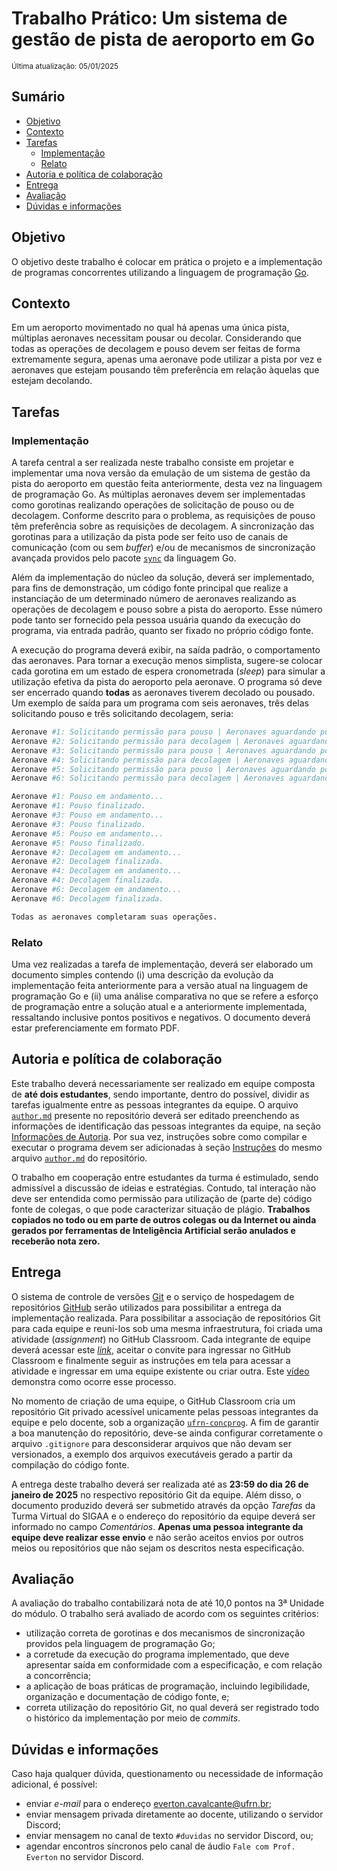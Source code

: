 # Trabalho Prático: Um sistema de gestão de pista de aeroporto em Go

<sub>Última atualização: 05/01/2025</sub>

## Sumário

- [Objetivo](#objetivo)
- [Contexto](#contexto)
- [Tarefas](#tarefas)
  - [Implementação](#implementação)
  - [Relato](#relato)
- [Autoria e política de colaboração](#autoria-e-política-de-colaboração)
- [Entrega](#entrega)
- [Avaliação](#avaliação)
- [Dúvidas e informações](#dúvidas-e-informações)

## Objetivo

O objetivo deste trabalho é colocar em prática o projeto e a implementação de programas concorrentes utilizando a linguagem de programação [Go](https://go.dev).

## Contexto

Em um aeroporto movimentado no qual há apenas uma única pista, múltiplas aeronaves necessitam pousar ou decolar. Considerando que todas as operações de decolagem e pouso devem ser feitas de forma extremamente segura, apenas uma aeronave pode utilizar a pista por vez e aeronaves que estejam pousando têm preferência em relação àquelas que estejam decolando.

## Tarefas

### Implementação

A tarefa central a ser realizada neste trabalho consiste em projetar e implementar uma nova versão da emulação de um sistema de gestão da pista do aeroporto em questão feita anteriormente, desta vez na linguagem de programação Go. As múltiplas aeronaves devem ser implementadas como gorotinas realizando operações de solicitação de pouso ou de decolagem. Conforme descrito para o problema, as requisições de pouso têm preferência sobre as requisições de decolagem. A sincronização das gorotinas para a utilização da pista pode ser feito uso de canais de comunicação (com ou sem *buffer*) e/ou de mecanismos de sincronização avançada providos pelo pacote [`sync`](https://pkg.go.dev/sync) da linguagem Go.

Além da implementação do núcleo da solução, deverá ser implementado, para fins de demonstração, um código fonte principal que realize a instanciação de um determinado número de aeronaves realizando as operações de decolagem e pouso sobre a pista do aeroporto. Esse número pode tanto ser fornecido pela pessoa usuária quando da execução do programa, via entrada padrão, quanto ser fixado no próprio código fonte.

A execução do programa deverá exibir, na saída padrão, o comportamento das aeronaves. Para tornar a execução menos simplista, sugere-se colocar cada gorotina em um estado de espera cronometrada (*sleep*) para simular a utilização efetiva da pista do aeroporto pela aeronave. O programa só deve ser encerrado quando **todas** as aeronaves tiverem decolado ou pousado. Um exemplo de saída para um programa com seis aeronaves, três delas solicitando pouso e três solicitando decolagem, seria:

```bash
Aeronave #1: Solicitando permissão para pouso | Aeronaves aguardando pouso: 1
Aeronave #2: Solicitando permissão para decolagem | Aeronaves aguardando decolagem: 1
Aeronave #3: Solicitando permissão para pouso | Aeronaves aguardando pouso: 2
Aeronave #4: Solicitando permissão para decolagem | Aeronaves aguardando decolagem: 2
Aeronave #5: Solicitando permissão para pouso | Aeronaves aguardando pouso: 3
Aeronave #6: Solicitando permissão para decolagem | Aeronaves aguardando decolagem: 3

Aeronave #1: Pouso em andamento...
Aeronave #1: Pouso finalizado.
Aeronave #3: Pouso em andamento...
Aeronave #3: Pouso finalizado.
Aeronave #5: Pouso em andamento...
Aeronave #5: Pouso finalizado.
Aeronave #2: Decolagem em andamento...
Aeronave #2: Decolagem finalizada.
Aeronave #4: Decolagem em andamento...
Aeronave #4: Decolagem finalizada.
Aeronave #6: Decolagem em andamento...
Aeronave #6: Decolagem finalizada.

Todas as aeronaves completaram suas operações.
```

### Relato

Uma vez realizadas a tarefa de implementação, deverá ser elaborado um documento simples contendo (i) uma descrição da evolução da implementação feita anteriormente para a versão atual na linguagem de programação Go e (ii) uma análise comparativa no que se refere a esforço de programação entre a solução atual e a anteriormente implementada, ressaltando inclusive pontos positivos e negativos. O documento deverá estar preferenciamente em formato PDF.

## Autoria e política de colaboração

Este trabalho deverá necessariamente ser realizado em equipe composta de **até dois estudantes**, sendo importante, dentro do possível, dividir as tarefas igualmente entre as pessoas integrantes da equipe. O arquivo [`author.md`](https://github.com/ufrn-concprog/arms-golang/tree/master/author.md) presente no repositório deverá ser editado preenchendo as informações de identificação das pessoas integrantes da equipe, na seção [Informações de Autoria](https://github.com/ufrn-concprog/arms-golang/tree/master/author.md#identificação-de-autoria). Por sua vez, instruções sobre como compilar e executar o programa devem ser adicionadas à seção [Instruções](https://github.com/ufrn-concprog/arms-golang/tree/master/author.md#instrucoes) do mesmo arquivo [`author.md`](https://github.com/ufrn-concprog/arms-golang/tree/master/author.md) do repositório.

O trabalho em cooperação entre estudantes da turma é estimulado, sendo admissível a discussão de ideias e estratégias. Contudo, tal interação não deve ser entendida como permissão para utilização de (parte de) código fonte de colegas, o que pode caracterizar situação de plágio. **Trabalhos copiados no todo ou em parte de outros colegas ou da Internet ou ainda gerados por ferramentas de Inteligência Artificial serão anulados e receberão nota zero.**

## Entrega

O sistema de controle de versões [Git](https://git-scm.com) e o serviço de hospedagem de repositórios [GitHub](https://github.com) serão utilizados para possibilitar a entrega da implementação realizada. Para possibilitar a associação de repositórios Git para cada equipe e reuni-los sob uma mesma infraestrutura, foi criada uma atividade (*assignment*) no GitHub Classroom. Cada integrante de equipe deverá acessar este [*link*](https://classroom.github.com/a/IY8_AGpL), aceitar o convite para ingressar no GitHub Classroom e finalmente seguir as instruções em tela para acessar a atividade e ingressar em uma equipe existente ou criar outra. Este [vídeo](https://youtu.be/ObaFRGp_Eko) demonstra como ocorre esse processo.

No momento de criação de uma equipe, o GitHub Classroom cria um repositório Git privado acessível unicamente pelas pessoas integrantes da equipe e pelo docente, sob a organização [`ufrn-concprog`](https://github.com/ufrn-concprog). A fim de garantir a boa manutenção do repositório, deve-se ainda configurar corretamente o arquivo `.gitignore` para desconsiderar arquivos que não devam ser versionados, a exemplo dos arquivos executáveis gerado a partir da compilação do código fonte.

A entrega deste trabalho deverá ser realizada até as **23:59 do dia 26 de janeiro de 2025** no respectivo repositório Git da equipe. Além disso, o documento produzido deverá ser submetido através da opção *Tarefas* da Turma Virtual do SIGAA e o endereço do repositório da equipe deverá ser informado no campo *Comentários*. **Apenas uma pessoa integrante da equipe deve realizar esse envio** e não serão aceitos envios por outros meios ou repositórios que não sejam os descritos nesta especificação.

## Avaliação

A avaliação do trabalho contabilizará nota de até 10,0 pontos na 3ª Unidade do módulo. O trabalho será avaliado de acordo com os seguintes critérios:

- utilização correta de gorotinas e dos mecanismos de sincronização providos pela linguagem de programação Go;
- a corretude da execução do programa implementado, que deve apresentar saída em conformidade com a especificação, e com relação a concorrência;
- a aplicação de boas práticas de programação, incluindo legibilidade, organização e documentação de código fonte, e;
- correta utilização do repositório Git, no qual deverá ser registrado todo o histórico da implementação por meio de *commits*.

## Dúvidas e informações

Caso haja qualquer dúvida, questionamento ou necessidade de informação adicional, é possível:

- enviar *e-mail* para o endereço <everton.cavalcante@ufrn.br>;
- enviar mensagem privada diretamente ao docente, utilizando o servidor Discord;
- enviar mensagem no canal de texto `#duvidas` no servidor Discord, ou;
- agendar encontros síncronos pelo canal de áudio `Fale com Prof. Everton` no servidor Discord.
